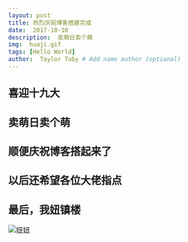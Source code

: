 ```yaml
---
layout: post
title: 热烈庆祝博客搭建完成
date:  2017-10-10
description:  卖萌日卖个萌
img:  huaji.gif
tags: [Hello World]
author:  Taylor Toby # Add name author (optional)
---
```


## 喜迎十九大
## 卖萌日卖个萌
## 顺便庆祝博客搭起来了
## 以后还希望各位大佬指点

## 最后，我妞镇楼
![妞妞]({{site.baseurl}}/assets/img/niu.jpg)